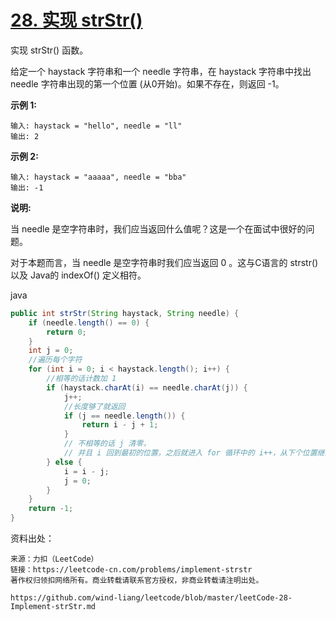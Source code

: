 # [28. 实现 strStr()](https://leetcode-cn.com/problems/implement-strstr/)

实现 strStr() 函数。

给定一个 haystack 字符串和一个 needle 字符串，在 haystack 字符串中找出 needle 字符串出现的第一个位置 (从0开始)。如果不存在，则返回  -1。

**示例 1:**

```
输入: haystack = "hello", needle = "ll"
输出: 2
```

**示例 2:**

```
输入: haystack = "aaaaa", needle = "bba"
输出: -1
```

**说明:**

当 needle 是空字符串时，我们应当返回什么值呢？这是一个在面试中很好的问题。

对于本题而言，当 needle 是空字符串时我们应当返回 0 。这与C语言的 strstr() 以及 Java的 indexOf() 定义相符。

java

```java
public int strStr(String haystack, String needle) {
    if (needle.length() == 0) {
        return 0;
    }
    int j = 0;
    //遍历每个字符
    for (int i = 0; i < haystack.length(); i++) {
        //相等的话计数加 1 
        if (haystack.charAt(i) == needle.charAt(j)) {
            j++;
            //长度够了就返回
            if (j == needle.length()) {
                return i - j + 1;
            }
            // 不相等的话 j 清零，
            // 并且 i 回到最初的位置，之后就进入 for 循环中的 i++，从下个位置继续判断
        } else {
            i = i - j;
            j = 0;
        }
    }
    return -1;
}
```



资料出处：

```
来源：力扣（LeetCode）
链接：https://leetcode-cn.com/problems/implement-strstr
著作权归领扣网络所有。商业转载请联系官方授权，非商业转载请注明出处。

https://github.com/wind-liang/leetcode/blob/master/leetCode-28-Implement-strStr.md
```

